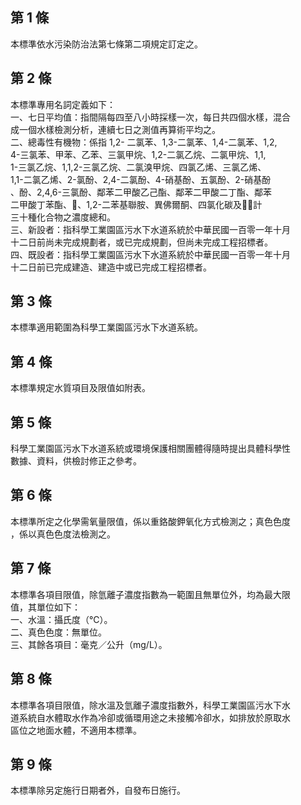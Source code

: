 第 1 條
-------
本標準依水污染防治法第七條第二項規定訂定之。

第 2 條
-------
本標準專用名詞定義如下：  
一、七日平均值：指間隔每四至八小時採樣一次，每日共四個水樣，混合  
    成一個水樣檢測分析，連續七日之測值再算術平均之。  
二、總毒性有機物：係指 1,2- 二氯苯、1,3-二氯苯、1,4-二氯苯、1,2,  
    4-三氯苯、甲苯、乙苯、三氯甲烷、1,2-二氯乙烷、二氯甲烷、1,1,  
    1-三氯乙烷、1,1,2-三氯乙烷、二氯溴甲烷、四氯乙烯、三氯乙烯、  
    1,1-二氯乙烯、2-氯酚、2,4-二氯酚、4-硝基酚、五氯酚、2-硝基酚  
    、酚、2,4,6-三氯酚、鄰苯二甲酸乙己酯、鄰苯二甲酸二丁酯、鄰苯  
    二甲酸丁苯酯、、1,2-二苯基聯胺、異佛爾酮、四氯化碳及，計  
    三十種化合物之濃度總和。  
三、新設者：指科學工業園區污水下水道系統於中華民國一百零一年十月  
    十二日前尚未完成規劃者，或已完成規劃，但尚未完成工程招標者。  
四、既設者：指科學工業園區污水下水道系統於中華民國一百零一年十月  
    十二日前已完成建造、建造中或已完成工程招標者。

第 3 條
-------
本標準適用範圍為科學工業園區污水下水道系統。

第 4 條
-------
本標準規定水質項目及限值如附表。

第 5 條
-------
科學工業園區污水下水道系統或環境保護相關團體得隨時提出具體科學性  
數據、資料，供檢討修正之參考。

第 6 條
-------
本標準所定之化學需氧量限值，係以重鉻酸鉀氧化方式檢測之；真色色度  
，係以真色色度法檢測之。

第 7 條
-------
本標準各項目限值，除氫離子濃度指數為一範圍且無單位外，均為最大限  
值，其單位如下：  
一、水溫：攝氏度（℃）。  
二、真色色度：無單位。  
三、其餘各項目：毫克／公升（mg/L）。

第 8 條
-------
本標準各項目限值，除水溫及氫離子濃度指數外，科學工業園區污水下水  
道系統自水體取水作為冷卻或循環用途之未接觸冷卻水，如排放於原取水  
區位之地面水體，不適用本標準。

第 9 條
-------
本標準除另定施行日期者外，自發布日施行。

